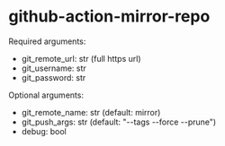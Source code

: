 # github-action-mirror-repo

Required arguments:
- git_remote_url: str (full https url)
- git_username: str
- git_password: str

Optional arguments:
- git_remote_name: str (default: mirror)
- git_push_args: str (default: "--tags --force --prune")
- debug: bool 
